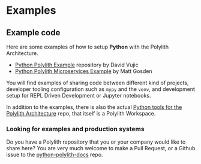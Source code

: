 # Examples

## Example code
Here are some examples of how to setup __Python__ with the Polylith Architecture.

- [Python Polylith Example](https://github.com/DavidVujic/python-polylith-example) repository by David Vujic
- [Python Polylith Microservices Example](https://github.com/ttamg/python-polylith-microservices-example) by Matt Gosden

You will find examples of sharing code between different kind of projects, developer tooling configuration such as `mypy` and the `venv`,
and development setup for REPL Driven Development or Jupyter notebooks.

In addition to the examples, there is also the actual [Python tools for the Polylith Architecture](https://github.com/DavidVujic/python-polylith) repo, that itself is a Polylith Workspace.

### Looking for examples and production systems
Do you have a Polylith repository that you or your company would like to share here? You are very much welcome to make a Pull Request,
or a Github issue to the [python-polylith-docs](https://github.com/DavidVujic/python-polylith-docs) repo.
